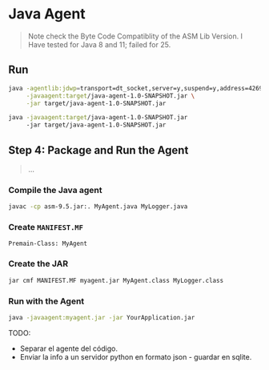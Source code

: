 # Java Agent

> Note check the Byte Code Compatiblity of the ASM Lib Version. I Have tested for Java 8 and 11; failed for 25.

## Run

```bash
java -agentlib:jdwp=transport=dt_socket,server=y,suspend=y,address=42693 \
     -javaagent:target/java-agent-1.0-SNAPSHOT.jar \
     -jar target/java-agent-1.0-SNAPSHOT.jar
```

```bash
java -javaagent:target/java-agent-1.0-SNAPSHOT.jar
     -jar target/java-agent-1.0-SNAPSHOT.jar
```

## **Step 4: Package and Run the Agent**

> ...

### Compile the Java agent

```bash
javac -cp asm-9.5.jar:. MyAgent.java MyLogger.java
```

### Create `MANIFEST.MF`

```
Premain-Class: MyAgent
```

### Create the JAR

```bash
jar cmf MANIFEST.MF myagent.jar MyAgent.class MyLogger.class
```

### Run with the Agent

```bash
java -javaagent:myagent.jar -jar YourApplication.jar
```

TODO:
- Separar el agente del código.
- Enviar la info a un servidor python en formato json - guardar en sqlite.
